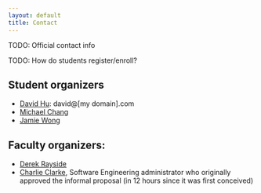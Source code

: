 ```yaml
---
layout: default
title: Contact
---
```


TODO: Official contact info

TODO: How do students register/enroll?

## Student organizers

- [David Hu](http://david-hu.com): david@[my domain].com
- [Michael Chang](http://azuresky.ca)
- [Jamie Wong](http://jamie-wong.com)

## Faculty organizers:

- [Derek Rayside](https://ece.uwaterloo.ca/~drayside/)
- [Charlie Clarke](http://plg.uwaterloo.ca/~claclark/), Software Engineering administrator who originally approved the informal proposal (in 12 hours since it was first conceived)
